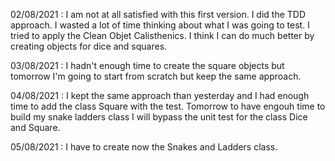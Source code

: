 02/08/2021 : 
I am not at all satisfied with this first version. I did the TDD approach. 
I wasted a lot of time thinking about what I was going to test.
I tried to apply the Clean Objet Calisthenics. 
I think I can do much better by creating objects for dice and squares.

03/08/2021 :
I hadn't enough time to create the square objects but tomorrow I'm going to start from scratch but keep the same approach.

04/08/2021 : 
I kept the same approach than yesterday and I had enough time to add the class Square with the test. 
Tomorrow to have engouh time to build my snake ladders class I will bypass the unit test for the class Dice and Square.


05/08/2021 : 
I have to create now the Snakes and Ladders class.

